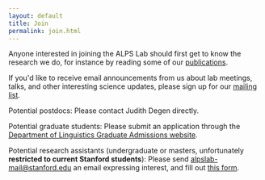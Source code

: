 ```yaml
---
layout: default
title: Join
permalink: join.html
---
```


Anyone interested in joining the ALPS Lab should first get to know the research we do, for instance by reading some of our [publications](/publications.html).

If you'd like to receive email announcements from us about lab meetings, talks, and other interesting science updates, please sign up for our [mailing list](https://mailman.stanford.edu/mailman/listinfo/alps-lab-all).

Potential postdocs: Please contact Judith Degen directly.

Potential graduate students: Please submit an application through the [Department of Linguistics Graduate Admissions website](https://linguistics.stanford.edu/degree-programs/graduate-admissions).

Potential research assistants (undergraduate or masters, unfortunately **restricted to current Stanford students**): Please send [alpslab-mail@stanford.edu](mailto:alpslab-mail@stanford.edu) an email expressing interest, and fill out [this form](https://docs.google.com/forms/d/e/1FAIpQLScd0AD-ed74v1F-a7qozr-rl6ioF02Xr8FWM5FqH3ynuISjqg/viewform?usp=sf_link).
